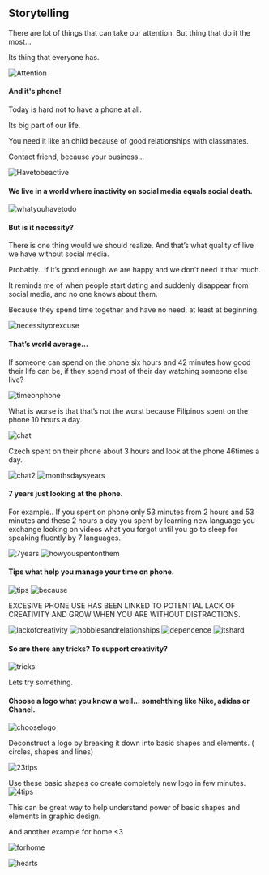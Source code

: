 ## Storytelling

There are lot of things that can take our attention. 
But thing that do it the most… 

Its thing that everyone has.

![Attention](1.jpg)

#### And it's phone!

Today is hard not to have a phone at all.

Its big part of our life. 

You need it like an child because of good relationships with classmates.

Contact friend, because your business…

![Havetobeactive](2.png)

#### We live in a world where inactivity on social media equals social death. 

![whatyouhavetodo](3.png)

#### But is it necessity? 

There is one thing would we should realize.
And that’s what quality of live we have without social media. 

Probably.. If it’s good enough we are happy and we don’t need it that much. 

It reminds me of when people start dating and suddenly disappear from social media, and no one knows about them. 

Because they spend time together and have no need, at least at beginning.

![necessityorexcuse](4.png)

#### That’s world average… 

If someone can spend on the phone six hours and 42 minutes how good their life can be, if they spend most of their day watching someone else live?

![timeonphone](6.png)

What is worse is that that’s not the worst because Filipinos spent on the phone 10 hours a day.

![chat](7.png)

Czech spent on their phone about 3 hours and look at the phone 46times a day.

![chat2](8.png)
![monthsdaysyears](9.png)

#### 7 years just looking at the phone. 

For example.. If you spent on phone only  53 minutes from 2 hours and 53 minutes and these 2 hours a day you spent by learning new language you exchange looking on videos what you forgot until you go to sleep for speaking fluently by 7 languages.
     
![7years](10.png)
![howyouspentonthem](11.png)

#### Tips what help you manage your time on phone.

![tips](12.png)
![because](13.png)

EXCESIVE PHONE USE HAS BEEN LINKED TO POTENTIAL LACK OF CREATIVITY AND GROW WHEN YOU ARE WITHOUT DISTRACTIONS.  
    
![lackofcreativity](14.png)
![hobbiesandrelationships](15.png)
![depencence](16.png)
![itshard](17.png)

#### So are there any tricks? To support creativity?

![tricks](18.png)

Lets try something.

#### Choose a logo what you know a well… somehthing like Nike, adidas or Chanel. 

![chooselogo](19.png)

Deconstruct a logo by breaking it down into basic shapes and elements. ( circles, shapes and lines)

![23tips](20.png)

Use these basic shapes co create completely new logo in few minutes. 
![4tips](21.png)

This can be great way to help understand power of basic shapes and elements in graphic design.

And another example for home <3

![forhome](22.png)

![hearts](23.png)
